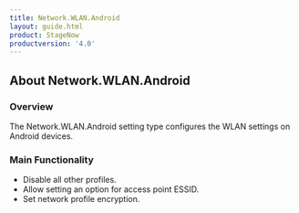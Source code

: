 ```yaml
---
title: Network.WLAN.Android
layout: guide.html
product: StageNow
productversion: '4.0'
---
```


## About Network.WLAN.Android

### Overview
The Network.WLAN.Android setting type configures the WLAN settings on Android devices.

### Main Functionality

* Disable all other profiles. 
* Allow setting an option for access point ESSID.
* Set network profile encryption.














